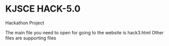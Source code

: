 # KJSCE HACK-5.0
Hackathon Project

The main file you need to open for going to the website is hack3.html 
Other files are supporting files
